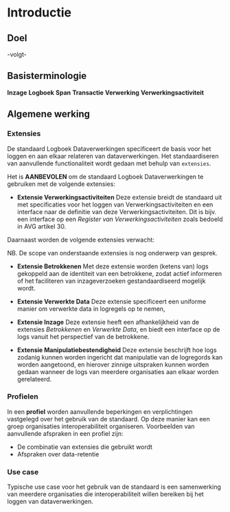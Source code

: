 # Introductie

## Doel

-volgt- 

## Basisterminologie

**Inzage**
**Logboek**
**Span**
**Transactie**
**Verwerking**
**Verwerkingsactiviteit**


## Algemene werking

### Extensies

De standaard Logboek Dataverwerkingen specificeert de basis voor het loggen en aan elkaar relateren van dataverwerkingen. Het standaardiseren van aanvullende functionaliteit wordt gedaan met behulp van `extensies`.

Het is **AANBEVOLEN** om de standaard Logboek Dataverwerkingen te gebruiken met de volgende extensies:
- **Extensie Verwerkingsactiviteiten**
  Deze extensie breidt de standaard uit met specificaties voor het loggen van Verwerkingsactiviteiten en een interface naar de definitie van deze Verwerkingsactiviteiten. Dit is bijv. een interface op een *Register van Verwerkingsactiviteiten* zoals bedoeld in AVG artikel 30.

Daarnaast worden de volgende extensies verwacht:

NB. De scope van onderstaande extensies is nog onderwerp van gesprek.

- **Extensie Betrokkenen**
  Met deze extensie worden (ketens van) logs gekoppeld aan de identiteit van een betrokkene, zodat actief informeren of het faciliteren van inzageverzoeken gestandaardiseerd mogelijk wordt.

- **Extensie Verwerkte Data**
  Deze extensie specificeert een uniforme manier om verwerkte data in logregels op te nemen, 

- **Extensie Inzage**
  Deze extensie heeft een afhankelijkheid van de extensies *Betrokkenen* en *Verwerkte Data*, en biedt een interface op de logs vanuit het perspectief van de betrokkene.

- **Extensie Manipulatiebestendigheid**
  Deze extensie beschrijft hoe logs zodanig kunnen worden ingericht dat manipulatie van de logregords kan worden aangetoond, en hierover zinnige uitspraken kunnen worden gedaan wanneer de logs van meerdere organisaties aan elkaar worden gerelateerd.


### Profielen

In een **profiel** worden aanvullende beperkingen en verplichtingen vastgelegd over het gebruik van de standaard. Op deze manier kan een groep organisaties interoperabiliteit organiseren. Voorbeelden van aanvullende afspraken in een profiel zijn:
- De combinatie van extensies die gebruikt wordt
- Afspraken over data-retentie


### Use case

Typische use case voor het gebruik van de standaard is een samenwerking van meerdere organisaties die interoperabiliteit willen bereiken bij het loggen van dataverwerkingen.

